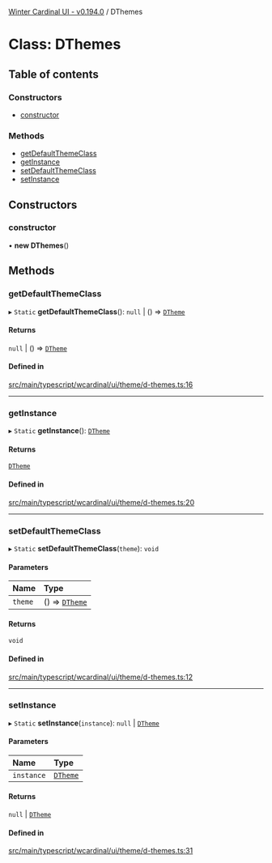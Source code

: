 [Winter Cardinal UI - v0.194.0](../index.md) / DThemes

# Class: DThemes

## Table of contents

### Constructors

- [constructor](DThemes.md#constructor)

### Methods

- [getDefaultThemeClass](DThemes.md#getdefaultthemeclass)
- [getInstance](DThemes.md#getinstance)
- [setDefaultThemeClass](DThemes.md#setdefaultthemeclass)
- [setInstance](DThemes.md#setinstance)

## Constructors

### constructor

• **new DThemes**()

## Methods

### getDefaultThemeClass

▸ `Static` **getDefaultThemeClass**(): ``null`` \| () => [`DTheme`](../interfaces/DTheme.md)

#### Returns

``null`` \| () => [`DTheme`](../interfaces/DTheme.md)

#### Defined in

[src/main/typescript/wcardinal/ui/theme/d-themes.ts:16](https://github.com/winter-cardinal/winter-cardinal-ui/blob/v0.194.0/src/main/typescript/wcardinal/ui/theme/d-themes.ts#L16)

___

### getInstance

▸ `Static` **getInstance**(): [`DTheme`](../interfaces/DTheme.md)

#### Returns

[`DTheme`](../interfaces/DTheme.md)

#### Defined in

[src/main/typescript/wcardinal/ui/theme/d-themes.ts:20](https://github.com/winter-cardinal/winter-cardinal-ui/blob/v0.194.0/src/main/typescript/wcardinal/ui/theme/d-themes.ts#L20)

___

### setDefaultThemeClass

▸ `Static` **setDefaultThemeClass**(`theme`): `void`

#### Parameters

| Name | Type |
| :------ | :------ |
| `theme` | () => [`DTheme`](../interfaces/DTheme.md) |

#### Returns

`void`

#### Defined in

[src/main/typescript/wcardinal/ui/theme/d-themes.ts:12](https://github.com/winter-cardinal/winter-cardinal-ui/blob/v0.194.0/src/main/typescript/wcardinal/ui/theme/d-themes.ts#L12)

___

### setInstance

▸ `Static` **setInstance**(`instance`): ``null`` \| [`DTheme`](../interfaces/DTheme.md)

#### Parameters

| Name | Type |
| :------ | :------ |
| `instance` | [`DTheme`](../interfaces/DTheme.md) |

#### Returns

``null`` \| [`DTheme`](../interfaces/DTheme.md)

#### Defined in

[src/main/typescript/wcardinal/ui/theme/d-themes.ts:31](https://github.com/winter-cardinal/winter-cardinal-ui/blob/v0.194.0/src/main/typescript/wcardinal/ui/theme/d-themes.ts#L31)
